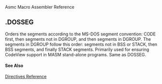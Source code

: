 Asmc Macro Assembler Reference

## .DOSSEG

Orders the segments according to the MS-DOS segment convention: CODE first, then segments not in DGROUP, and then segments in DGROUP. The segments in DGROUP follow this order: segments not in BSS or STACK, then BSS segments, and finally STACK segments. Primarily used for ensuring CodeView support in MASM stand-alone programs. Same as DOSSEG.

#### See Also

[Directives Reference](readme.md)